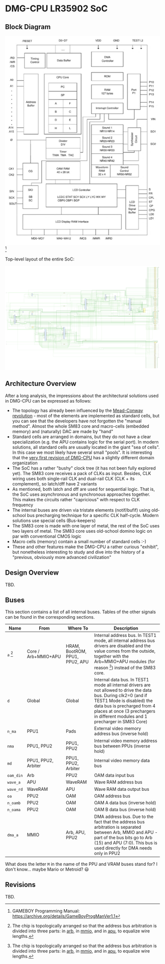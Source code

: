 # DMG-CPU LR35902 SoC

## Block Diagram

![cpu_block](/imgstore/soc/cpu_block.png) [^1]

[^1]: GAMEBOY Programming Manual: https://archive.org/details/GameBoyProgManVer1.1

Top-level layout of the entire SoC:

![dmgcpu_sm](/HDL/soc/design/dmgcpu_sm.png)

## Architecture Overview

After a long analysis, the impressions about the architectural solutions used in DMG-CPU can be expressed as follows:
- The topology has already been influenced by the [Mead-Conway revolution](https://en.wikipedia.org/wiki/Mead%E2%80%93Conway_VLSI_chip_design_revolution) - most of the elements are implemented as standard cells, but you can see that the developers have not forgotten the "manual method". Almost the whole SM83 core and macro-cells (embedded memory) and (naturally) DAC are made by "hand"
- Standard cells are arranged in domains, but they do not have a clear specialization (e.g. the APU contains logic for the serial port). In modern solutions, all standard cells are usually located in the giant "sea of cells". In this case we most likely have several small "pools". It is interesting that the [very first revision of DMG-CPU](https://siliconpr0n.org/map/nintendo/dmg-cpu/mcmaster_mz_mit20x/) has a slightly different domain organization
- The SoC has a rather "bushy" clock tree (it has not been fully explored yet). The SM83 core receives a pack of CLKs as input. Besides, CLK wiring uses both single-rail CLK and dual-rail CLK (CLK + its complement), so latch/dff have 2 variants
- As mentioned, both latch and dff are used for sequential logic. That is, the SoC uses asynchronous and synchronous approaches together. This makes the circuits rather "capricious" with respect to CLK frequency
- The internal buses are driven via tristate elements (notif/bufif) using old-school bus precharging technique for a specific CLK half-cycle. Modern solutions use special cells (Bus-keepers)
- The SM83 core is made with one layer of metal, the rest of the SoC uses two layers of metal. The SM83 core uses old-school domino logic on par with conventional CMOS logic
- Macro cells (memory) contain a small number of standard cells :-)
- These and other features make the DMG-CPU a rather curious "exhibit", but nonetheless interesting to study and dive into the history of a "previous, obviously more advanced civilization"

## Design Overview

TBD.

## Buses

This section contains a list of all internal buses. Tables of the other signals can be found in the corresponding sections.

| Name       | From        | Where To     | Description                          |
|------------|-------------|--------------|--------------------------------------|
| `a` [^2]   | Core / Arb+MMIO+APU  | HRAM, BootROM, PPU1, PPU2, APU  | Internal address bus. In TEST1 mode, all internal address bus drivers are disabled and the value comes from the outside, together with the Arb+MMIO+APU modules (for reason [^2]) instead of the SM83 core. |
| `d`        | Global               | Global                          | Internal data bus. In TEST1 mode all internal drivers are not allowed to drive the data bus. During clk2=0 (and if TEST1 Mode is disabled) the data bus is precharged from 4 places at once (3 prechargers in different modules and 1 precharger in SM83 Core) |
| `n_ma`     | PPU1                 | Pads                            | External video memory address bus (inverse hold)          |
| `nma`      | PPU1, PPU2           | PPU1, PPU2                      | Internal video memory address bus between PPUs (inverse hold)   |
| `md`       | PPU1, PPU2, Arbiter  | PPU1, PPU2, Arbiter             | Internal video memory data bus       |
| `oam_din`  | Arb                  | PPU2                            | OAM data input bus                   |
| `wave_a`   | APU                  | WaveRAM                         | Wave RAM address bus                 |
| `wave_rd`  | WaveRAM              | APU                             | Wave RAM data output bus             |
| `oa`       | PPU2                 | OAM                             | OAM address bus                      |
| `n_oamb`   | PPU2                 | OAM                             | OAM A data bus (inverse hold)        |
| `n_oama`   | PPU2                 | OAM                             | OAM B data bus (inverse hold)        |
| `dma_a`    | MMIO                 | Arb, APU, PPU2                  | DMA address bus. Due to the fact that the address bus arbitration is separated between Arb, MMIO and APU - part of the bus bits go to Arb (15) and APU (7:0). This bus is used directly for DMA needs only in PPU2 |

What does the letter `M` in the name of the PPU and VRAM buses stand for? I don't know... maybe Mario or Metroid? :smiley:

[^2]: The chip is topologically arranged so that the address bus arbitration is divided into three parts: in [arb](arb.md), in [mmio](mmio.md), and in [apu](apu.md), to equalize wire lengths.

## Revisions

TBD.